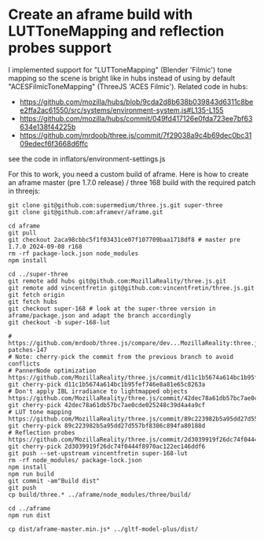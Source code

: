 # Create an aframe build with LUTToneMapping and reflection probes support

I implemented support for "LUTToneMapping" (Blender 'Filmic') tone mapping so the scene is bright like in hubs instead of using by default "ACESFilmicToneMapping" (ThreeJS 'ACES Filmic'). Related code in hubs:

- https://github.com/mozilla/hubs/blob/9cda2d8b638b039843d6311c8bee2ffa2ac61550/src/systems/environment-system.js#L135-L155
- https://github.com/mozilla/hubs/commit/049fd417126e0fda723ee7bf63634e138f44225b
- https://github.com/mrdoob/three.js/commit/7f29038a9c4b69dec0bc3109edecf6f3668d6ffc

see the code in inflators/environment-settings.js

For this to work, you need a custom build of aframe.
Here is how to create an aframe master (pre 1.7.0 release) / three 168 build with the required patch in threejs:

```
git clone git@github.com:supermedium/three.js.git super-three
git clone git@github.com:aframevr/aframe.git

cd aframe
git pull
git checkout 2aca98cbbc5f1f03431ce07f107709baa1718df8 # master pre 1.7.0 2024-09-08 r168
rm -rf package-lock.json node_modules
npm install

cd ../super-three
git remote add hubs git@github.com:MozillaReality/three.js.git
git remote add vincentfretin git@github.com:vincentfretin/three.js.git
git fetch origin
git fetch hubs
git checkout super-168 # look at the super-three version in aframe/package.json and adapt the branch accordingly
git checkout -b super-168-lut

# https://github.com/mrdoob/three.js/compare/dev...MozillaReality:three.js:hubs-patches-147
# Note: cherry-pick the commit from the previous branch to avoid conflicts
# PannerNode optimization https://github.com/MozillaReality/three.js/commit/d11c1b5674a614bc1b95fef746e8a81e65c8263a
git cherry-pick d11c1b5674a614bc1b95fef746e8a81e65c8263a
# Don't apply IBL irradiance to lightmapped objects https://github.com/MozillaReality/three.js/commit/42dec78a61db57bc7ae0cde025248c39d4a4a9cf
git cherry-pick 42dec78a61db57bc7ae0cde025248c39d4a4a9cf
# LUT tone mapping https://github.com/MozillaReality/three.js/commit/89c223982b5a95dd27d557bf8386c894fa80188d
git cherry-pick 89c223982b5a95dd27d557bf8386c894fa80188d
# Reflection probes https://github.com/MozillaReality/three.js/commit/2d3039919f26dc74f0444f8970ac122ec146ddf6
git cherry-pick 2d3039919f26dc74f0444f8970ac122ec146ddf6
git push --set-upstream vincentfretin super-168-lut
rm -rf node_modules/ package-lock.json
npm install
npm run build
git commit -am"Build dist"
git push
cp build/three.* ../aframe/node_modules/three/build/

cd ../aframe
npm run dist

cp dist/aframe-master.min.js* ../gltf-model-plus/dist/
```

